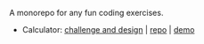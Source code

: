 A monorepo for any fun coding exercises.

- Calculator: [challenge and design](https://www.frontendmentor.io/challenges/calculator-app-9lteq5N29) | [repo](/calc/) | [demo](https://calc.bigbagel.net)
